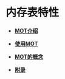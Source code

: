 # 内存表特性

-   **[MOT介绍](MOT介绍.md)**

-   **[使用MOT](使用MOT.md)**

-   **[MOT的概念](MOT的概念.md)**

-   **[附录](附录-2.md)**
